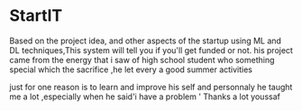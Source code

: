 # StartIT
Based on the project idea, and other aspects of the startup using ML and DL techniques,This system will tell you if you'll get funded or not.
his project came from the energy that i saw of high school student who something special which the sacrifice ,he let every a good summer activities 

just for one reason is to learn and improve his self and personnaly he taught me a lot ,especially when he said'i have a problem ' Thanks a lot youssaf 
